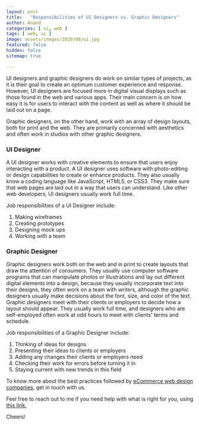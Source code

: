 ```yaml
---
layout: post
title:   "Responsibilities of UI Designers vs. Graphic Designers"
author: Anand
categories: [ ui, web ]
tags: [ web, ui ]
image: assets/images/2020/08/ui.jpg
featured: false
hidden: false
sitemap: true

---
```


UI designers and graphic designers do work on similar types of projects, as it is their goal to
create an optimum customer experience and response. However, UI designers are focused more
in digital visual displays such as those found in the web and various apps. Their main concern is
on how easy it is for users to interact with the content as well as where it should be laid out on a
page. 

Graphic designers, on the other hand, work with an array of design layouts, both for print
and the web. They are primarily concerned with aesthetics and often work in studios with other
graphic designers.

### UI Designer

A UI designer works with creative elements to ensure that users enjoy interacting with a product.
A UI designer uses software with photo-editing or design capabilities to create or enhance
products. They also usually know a coding language like JavaScript, HTML5, or CSS3. They make
sure that web pages are laid out in a way that users can understand. Like other web developers,
UI designers usually work full time.

Job responsibilities of a UI Designer include:
 1. Making wireframes
 2. Creating prototypes
 3. Designing mock ups
 4. Working with a team
 
### Graphic Designer

Graphic designers work both on the web and in print to create layouts that draw the attention of
consumers. They usually use computer software programs that can manipulate photos or
illustrations and lay out different digital elements into a design, because they usually incorporate
text into their designs, they often work on a team with writers, although the graphic designers
usually make decisions about the font, size, and color of the text. Graphic designers meet with
their clients or employers to decide how a layout should appear. They usually work full time, and
designers who are self-employed often work at odd hours to meet with clients&#39; terms and
schedule.

Job responsibilities of a Graphic Designer include:
1. Thinking of ideas for designs
2. Presenting their ideas to clients or employers
3. Adding any changes their clients or employers need
4. Checking their work for errors before turning it in
5. Staying current with new trends in this field
 
To know more about the best practices followed by <a href="https://www.designrush.com/agency/ecommerce-web-design-companies" target="\_blank">eCommerce web design companies</a>, get in touch with us.

Feel free to reach out to me if you need help with what is right for you, using <a href="https://www.calendly.com/ahyconsulting/book" target="\_blank">this link.</a>

Cheers!





